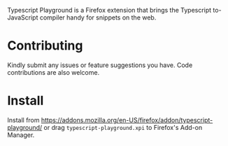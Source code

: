 Typescript Playground is a Firefox extension that brings the Typescript
to-JavaScript compiler handy for snippets on the web.

# Contributing

Kindly submit any issues or feature suggestions you have. Code
contributions are also welcome.

# Install

Install from https://addons.mozilla.org/en-US/firefox/addon/typescript-playground/
or drag <code>typescript-playground.xpi</code> to Firefox's Add-on Manager.
